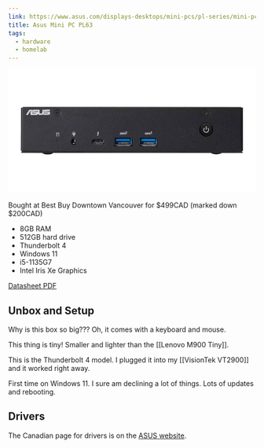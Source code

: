 ```yaml
---
link: https://www.asus.com/displays-desktops/mini-pcs/pl-series/mini-pc-pl63/
title: Asus Mini PC PL63
tags:
  - hardware
  - homelab
---
```

![](/assets/IMG_4803.webp)

Bought at Best Buy Downtown Vancouver for $499CAD (marked down $200CAD)

* 8GB RAM
* 512GB hard drive
* Thunderbolt 4
* Windows 11
* i5-1135G7
* Intel Iris Xe Graphics 

[Datasheet PDF](/assets/PL63_datasheet_compressed.pdf)

## Unbox and Setup

Why is this box so big??? Oh, it comes with a keyboard and mouse. 

This thing is tiny! Smaller and lighter than the [[Lenovo M900 Tiny]].

This is the Thunderbolt 4 model. I plugged it into my [[VisionTek VT2900]] and it worked right away.

First time on Windows 11. I sure am declining a lot of things. Lots of updates and rebooting. 

## Drivers

The Canadian page for drivers is on the [ASUS website](https://www.asus.com/ca-en/displays-desktops/mini-pcs/pl-series/mini-pc-pl63/helpdesk_download/?model2Name=Mini-PC-PL63).